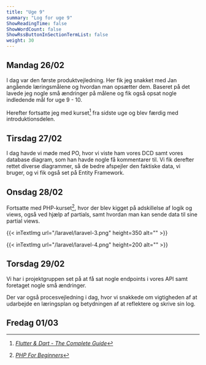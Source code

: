 ```yaml
---
title: "Uge 9"
summary: "Log for uge 9"
ShowReadingTime: false
ShowWordCount: false
ShowRssButtonInSectionTermList: false
weight: 30
---
```


## Mandag 26/02

I dag var den første produktvejledning. Her fik jeg snakket med Jan angående læringsmålene og hvordan man opsætter dem.
Baseret på det lavede jeg nogle små ændringer på målene og fik også opsat nogle indledende mål for uge 9 - 10.

Herefter fortsatte jeg med kurset[^1] fra sidste uge og blev færdig med introduktionsdelen.

## Tirsdag 27/02

I dag havde vi møde med PO, hvor vi viste ham vores DCD samt vores database diagram, som han havde nogle få kommentarer til.
Vi fik derefter rettet diverse diagrammer, så de bedre afspejler den faktiske data, vi bruger, og vi fik også set på Entity Framework.

## Onsdag 28/02

Fortsatte med PHP-kurset[^2], hvor der blev kigget på adskillelse af logik og views, også ved hjælp af partials,
samt hvordan man kan sende data til sine partial views.

{{< inTextImg url="/laravel/laravel-3.png" height=350 alt="" >}}

{{< inTextImg url="/laravel/laravel-4.png" height=200 alt="" >}}

## Torsdag 29/02

Vi har i projektgruppen set på at få sat nogle endpoints i vores API samt foretaget nogle små ændringer.

Der var også procesvejledning i dag, hvor vi snakkede om vigtigheden af at udarbejde en læringsplan og betydningen af at reflektere og skrive sin log.

## Fredag 01/03

[^1]: [*Flutter & Dart - The Complete Guide*](https://www.udemy.com/course/learn-flutter-dart-to-build-ios-android-apps/)
[^2]: [*PHP For Beginners*](https://laracasts.com/series/php-for-beginners-2023-edition)